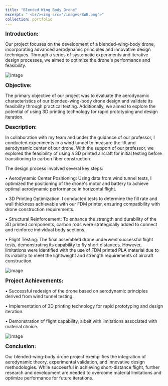 ```yaml
---
title: "Blended Wing Body Drone"
excerpt: " <br/><img src='/images/BWB.png'>"
collection: portfolio
---
```


<span style="font-size:larger;"><strong>Introduction:</strong></span>

  Our project focuses on the development of a blended-wing-body drone, incorporating advanced aerodynamic principles and innovative design techniques. Through a series of systematic experiments and iterative design processes, we aimed to optimize the drone's performance and feasibility.

![image](https://github.com/NickYu321/NickYu321.github.io/assets/146458921/4be649b1-ed2e-444c-a7bb-fd1b136bed96)


<span style="font-size:larger;"><strong>Objective:</strong></span>

  The primary objective of our project was to evaluate the aerodynamic characteristics of our blended-wing-body drone design and validate its feasibility through practical testing. Additionally, we aimed to explore the potential of using 3D printing technology for rapid prototyping and design iteration.

<span style="font-size:larger;"><strong>Description:</strong></span>

  In collaboration with my team and under the guidance of our professor, I conducted experiments in a wind tunnel to measure the lift and aerodynamic center of our drone. With the support of our professor, we explored the feasibility of using a 3D printed aircraft for initial testing before transitioning to carbon fiber construction.

The design process involved several key steps:

• Aerodynamic Center Positioning: Using data from wind tunnel tests, I optimized the positioning of the drone's motor and battery to achieve optimal aerodynamic performance in horizontal flight.

• 3D Printing Optimization: I conducted tests to determine the fill rate and wall thickness achievable with our FDM printer, ensuring compatibility with drone construction requirements.

• Structural Reinforcement: To enhance the strength and durability of the 3D printed components, carbon rods were strategically added to connect and reinforce individual body sections.

• Flight Testing: The final assembled drone underwent successful flight tests, demonstrating its capability to fly short distances. However, limitations were identified with the use of FDM printed PLA material due to its inability to meet the lightweight and strength requirements of aircraft construction.

![image](https://github.com/NickYu321/NickYu321.github.io/assets/146458921/93d4d401-6b74-4565-8f0c-42902dac684f)


<span style="font-size:larger;"><strong>Project Achievements:</strong></span>

• Successful redesign of the drone based on aerodynamic principles derived from wind tunnel testing.

• Implementation of 3D printing technology for rapid prototyping and design iteration.

• Demonstration of flight capability, albeit with limitations associated with material choice.

![image](https://github.com/NickYu321/NickYu321.github.io/assets/146458921/af3dfb42-5676-4002-873c-2bc25ab30602)

<span style="font-size:larger;"><strong>Conclusion:</strong></span>

  Our blended-wing-body drone project exemplifies the integration of aerodynamic theory, experimental validation, and innovative design methodologies. While successful in achieving short-distance flight, further research and development are needed to overcome material limitations and optimize performance for future iterations.
